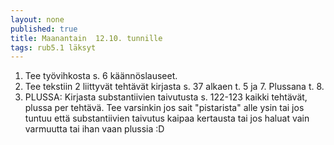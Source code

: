 ```yaml
---
layout: none
published: true
title: Maanantain  12.10. tunnille
tags: rub5.1 läksyt
---
```

1. Tee työvihkosta s. 6 käännöslauseet.
2. Tee tekstiin 2 liittyvät tehtävät kirjasta s. 37 alkaen t. 5 ja 7. Plussana t. 8.
2. PLUSSA: Kirjasta substantiivien taivutusta s. 122-123 kaikki tehtävät, plussa per tehtävä. Tee varsinkin jos sait "pistarista" alle ysin tai jos tuntuu että substantiivien taivutus kaipaa kertausta tai jos haluat vain varmuutta tai ihan vaan plussia :D

